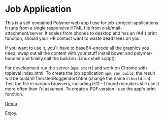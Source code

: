 # Job Application

This is a self contained Polymer web app I use for job-/project-applications.
It runs from a single responsive HTML file from disk/mail-attachment/server.
It scales from phones to desktop and has an (A4!) print function, should
your HR contact want to waste dead trees on you.

If you want to use it, you'll have to base64-encode all the graphics you need,
swap out all the content with your stuff install bower and polymer-bundler
and finally call the build.sh (Linux shell script).

For development run the server (`npm start`) and work on Chrome with toplevel
index.html. To create the job application `npm run build`, the result will
be build/drThorstenRoggendorf.html (change the name in `build.sh`). Test the
file in various browsers, including IE11 - I found recruiters still use it
more often than I'd assumed. To create a PDF version I use the app's print
function.

[Demo](http://schrotie.de/applApp/demo.html)

Enjoy.
